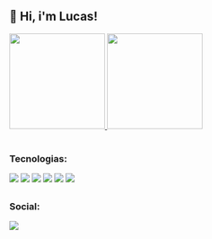 ## 🚀 Hi, i'm Lucas!

<div>
  <a href="https://github.com/llofyy">
  <img height="170em" src="https://github-readme-stats.vercel.app/api?username=llofyy&show_icons=true&theme=radical&include_all_commits=true&count_private=true"/>
  <img height="170em" src="https://github-readme-stats.vercel.app/api/top-langs/?username=llofyy&layout=compact&langs_count=7&theme=radical"/>
  </a>
</div>
  <br>
  <h3>Tecnologias:</h3>
  <div style="display: inline_block">
    <img src="https://img.shields.io/badge/-Node JS-339933?style=for-the-badge&logo=node.js&logoColor=white" target="_blank">
    <img src="https://img.shields.io/badge/-Typescript-3178C6?style=for-the-badge&logo=typescript&logoColor=white" target="_blank">
    <img src="https://img.shields.io/badge/-React JS-61DAFB?style=for-the-badge&logo=react&logoColor=white" target="_blank">
    <img src="https://img.shields.io/badge/-Express JS-000000?style=for-the-badge&logo=express&logoColor=white" target="_blank">
    <img src="https://img.shields.io/badge/-Git-F05032?style=for-the-badge&logo=git&logoColor=white" target="_blank">
    <img src="https://img.shields.io/badge/-Postgres-4169E1?style=for-the-badge&logo=postgresql&logoColor=white" target="_blank">
</div>
  
  ##
 <h3>Social:</h3>
<div> 
  <a href="https://www.linkedin.com/in/lucas-andré-594812165/" target="_blank"><img src="https://img.shields.io/badge/-LinkedIn-%230077B5?style=for-the-badge&logo=linkedin&logoColor=white" target="_blank"></a> 
 
<!--   ![Snake animation](https://github.com/llofyy/llofyy/blob/output/github-contribution-grid-snake.svg) -->
 
</div>


